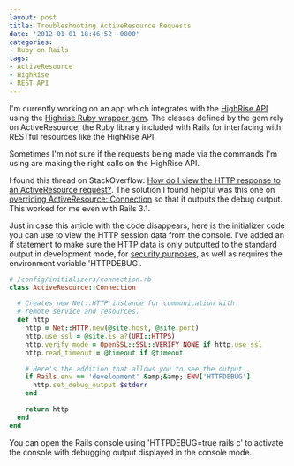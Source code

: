 ```yaml
---
layout: post
title: Troubleshooting ActiveResource Requests
date: '2012-01-01 18:46:52 -0800'
categories:
- Ruby on Rails
tags:
- ActiveResource
- HighRise
- REST API
---
```


I'm currently working on an app which integrates with the [HighRise API][1]
using the [Highrise Ruby wrapper gem][2]. The classes defined by the gem rely
on ActiveResource, the Ruby library included with Rails for interfacing with
RESTful resources like the HighRise API.

Sometimes I'm not sure if the requests being made via the commands I'm using
are making the right calls on the HighRise API.

I found this thread on StackOverflow:
[How do I view the HTTP response to an ActiveResource request?][3]. The
solution I found helpful was this one on
[overriding ActiveResource::Connection][4] so that it outputs the debug output.
This worked for me even with Rails 3.1.

Just in case this article with the code disappears, here is the initializer
code you can use to view the HTTP session data from the console. I've added an
if statement to make sure the HTTP data is only outputted to the standard
output in development mode, for [security purposes][5], as well as requires
the environment variable 'HTTPDEBUG'.

``` ruby
# /config/initializers/connection.rb
class ActiveResource::Connection

  # Creates new Net::HTTP instance for communication with
  # remote service and resources.
  def http
    http = Net::HTTP.new(@site.host, @site.port)
    http.use_ssl = @site.is_a?(URI::HTTPS)
    http.verify_mode = OpenSSL::SSL::VERIFY_NONE if http.use_ssl
    http.read_timeout = @timeout if @timeout

    # Here's the addition that allows you to see the output
    if Rails.env == 'development' &amp;&amp; ENV['HTTPDEBUG']
      http.set_debug_output $stderr
    end

    return http
  end
end
```

You can open the Rails console using 'HTTPDEBUG=true rails c' to activate the
console with debugging output displayed in the console mode.

[1]: http://developer.37signals.com/highrise/people
[2]: https://github.com/tapajos/highrise
[3]: http://stackoverflow.com/questions/227907/how-do-i-view-the-http-response-to-an-activeresource-request
[4]: http://www.jroller.com/bokmann/entry/debugging_activerecord_web_services
[5]: http://ruby-doc.org/stdlib-1.9.3/libdoc/net/http/rdoc/Net/HTTP.html#method-i-set_debug_output
